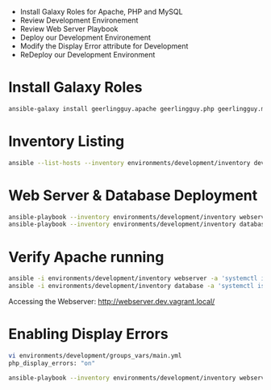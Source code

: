 * Install Galaxy Roles for Apache, PHP and MySQL
* Review Development Environement
* Review Web Server Playbook
* Deploy our Development Environement
* Modify the Display Error attribute for Development
* ReDeploy our Development Environment

# Install Galaxy Roles

```bash
ansible-galaxy install geerlingguy.apache geerlingguy.php geerlingguy.mysql -f
```

# Inventory Listing

```bash
ansible --list-hosts --inventory environments/development/inventory development
```

# Web Server & Database Deployment

```bash
ansible-playbook --inventory environments/development/inventory webserver.yml
ansible-playbook --inventory environments/development/inventory database.yml
```

# Verify Apache running

```bash
ansible -i environments/development/inventory webserver -a 'systemctl is-active httpd'
ansible -i environments/development/inventory database -a 'systemctl is-active mariadb'
```

Accessing the Webserver: http://webserver.dev.vagrant.local/

# Enabling Display Errors

```bash
vi environments/development/groups_vars/main.yml
php_display_errors: "on"
```

```bash
ansible-playbook --inventory environments/development/inventory webserver.yml
```

